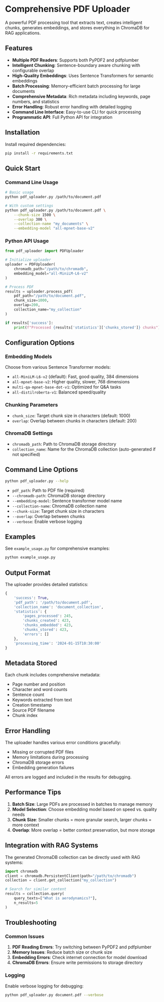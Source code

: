 # Comprehensive PDF Uploader

A powerful PDF processing tool that extracts text, creates intelligent chunks, generates embeddings, and stores everything in ChromaDB for RAG applications.

## Features

- **Multiple PDF Readers**: Supports both PyPDF2 and pdfplumber
- **Intelligent Chunking**: Sentence-boundary aware chunking with configurable overlap
- **High-Quality Embeddings**: Uses Sentence Transformers for semantic embeddings
- **Batch Processing**: Memory-efficient batch processing for large documents
- **Comprehensive Metadata**: Rich metadata including keywords, page numbers, and statistics
- **Error Handling**: Robust error handling with detailed logging
- **Command Line Interface**: Easy-to-use CLI for quick processing
- **Programmatic API**: Full Python API for integration

## Installation

Install required dependencies:
```bash
pip install -r requirements.txt
```

## Quick Start

### Command Line Usage

```bash
# Basic usage
python pdf_uploader.py /path/to/document.pdf

# With custom settings
python pdf_uploader.py /path/to/document.pdf \
    --chunk-size 1500 \
    --overlap 300 \
    --collection-name "my_documents" \
    --embedding-model "all-mpnet-base-v2"
```

### Python API Usage

```python
from pdf_uploader import PDFUploader

# Initialize uploader
uploader = PDFUploader(
    chromadb_path="/path/to/chromadb",
    embedding_model="all-MiniLM-L6-v2"
)

# Process PDF
results = uploader.process_pdf(
    pdf_path="/path/to/document.pdf",
    chunk_size=1000,
    overlap=200,
    collection_name="my_collection"
)

if results['success']:
    print(f"Processed {results['statistics']['chunks_stored']} chunks")
```

## Configuration Options

### Embedding Models

Choose from various Sentence Transformer models:

- `all-MiniLM-L6-v2` (default): Fast, good quality, 384 dimensions
- `all-mpnet-base-v2`: Higher quality, slower, 768 dimensions
- `multi-qa-mpnet-base-dot-v1`: Optimized for Q&A tasks
- `all-distilroberta-v1`: Balanced speed/quality

### Chunking Parameters

- `chunk_size`: Target chunk size in characters (default: 1000)
- `overlap`: Overlap between chunks in characters (default: 200)

### ChromaDB Settings

- `chromadb_path`: Path to ChromaDB storage directory
- `collection_name`: Name for the ChromaDB collection (auto-generated if not specified)

## Command Line Options

```bash
python pdf_uploader.py --help
```

- `pdf_path`: Path to PDF file (required)
- `--chromadb-path`: ChromaDB storage directory
- `--embedding-model`: Sentence transformer model name
- `--collection-name`: ChromaDB collection name
- `--chunk-size`: Target chunk size in characters
- `--overlap`: Overlap between chunks
- `--verbose`: Enable verbose logging

## Examples

See `example_usage.py` for comprehensive examples:

```bash
python example_usage.py
```

## Output Format

The uploader provides detailed statistics:

```python
{
    'success': True,
    'pdf_path': '/path/to/document.pdf',
    'collection_name': 'document_collection',
    'statistics': {
        'pages_processed': 245,
        'chunks_created': 423,
        'chunks_embedded': 423,
        'chunks_stored': 423,
        'errors': []
    },
    'processing_time': '2024-01-15T10:30:00'
}
```

## Metadata Stored

Each chunk includes comprehensive metadata:

- Page number and position
- Character and word counts
- Sentence count
- Keywords extracted from text
- Creation timestamp
- Source PDF filename
- Chunk index

## Error Handling

The uploader handles various error conditions gracefully:

- Missing or corrupted PDF files
- Memory limitations during processing
- ChromaDB storage errors
- Embedding generation failures

All errors are logged and included in the results for debugging.

## Performance Tips

1. **Batch Size**: Large PDFs are processed in batches to manage memory
2. **Model Selection**: Choose embedding model based on speed vs. quality needs
3. **Chunk Size**: Smaller chunks = more granular search, larger chunks = more context
4. **Overlap**: More overlap = better context preservation, but more storage

## Integration with RAG Systems

The generated ChromaDB collection can be directly used with RAG systems:

```python
import chromadb
client = chromadb.PersistentClient(path="/path/to/chromadb")
collection = client.get_collection("my_collection")

# Search for similar content
results = collection.query(
    query_texts=["What is aerodynamics?"],
    n_results=5
)
```

## Troubleshooting

### Common Issues

1. **PDF Reading Errors**: Try switching between PyPDF2 and pdfplumber
2. **Memory Issues**: Reduce batch size or chunk size
3. **Embedding Errors**: Check internet connection for model download
4. **ChromaDB Errors**: Ensure write permissions to storage directory

### Logging

Enable verbose logging for debugging:

```bash
python pdf_uploader.py document.pdf --verbose
```